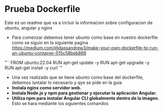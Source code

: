 # Prueba Dockerfile

Este es un readme que va a incluir la informacion sobre configuracion de ubuntu, angular y nginx

* Para comenzar debemos tener ubunto como base en nuestro dockerfile como se siguio en la siguiente pagina https://medium.com/@dassandrew3/make-your-own-dockerfile-to-run-an-ubuntu-container-015c58beb869

 "``
FROM ubuntu:22.04
RUN apt-get update -y
RUN apt-get upgrade -y
RUN apt-get install -y curl
 `"
* Una vez realizado que se tiene ubunto como base del dockerfile, debemos isntalar lo necesario y qye se pide en la guia
* **Instala nginx como servidor web.**
* **Instala Node.js y npm para gestionar y ejecutar la aplicación Angular.**
* **Utiliza npm para instalar Angular CLI globalmente dentro de la imagen.**
Esto se hara mediante los siguientes comandos 

